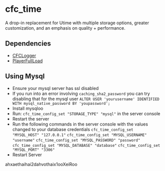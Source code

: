 # cfc_time
A drop-in replacement for Utime with multiple storage options, greater customization, and an emphasis on quality + performance.

## Dependencies
- [CFCLogger](https://github.com/CFC-Servers/cfc_logger)
- [PlayerFullLoad](https://github.com/CFC-Servers/gm_playerload)

## Using Mysql
- Ensure your mysql server has ssl disabled
- If you run into an error involving `caching_sha2_password` you can try disabling that for the mysql user `ALTER USER 'yourusername' IDENTIFIED WITH mysql_native_password BY 'youpassword';`
- Install mysqloo
- Run: `cfc_time_config_set "STORAGE_TYPE" "mysql"` in the server console
- Restart the server
- Run the following commands in the server console with the values changed to your database credentials
    `cfc_time_config_set "MYSQL_HOST" "127.0.0.1"`
    `cfc_time_config_set "MYSQL_USERNAME" "username"`
    `cfc_time_config_set "MYSQL_PASSWORD" "password"`
    `cfc_time_config_set "MYSQL_DATABASE" "database"`
    `cfc_time_config_set "MYSQL_PORT" "3306"`
- Restart Server



ahxaethaihai2dahvothaix1ooXeiRoo